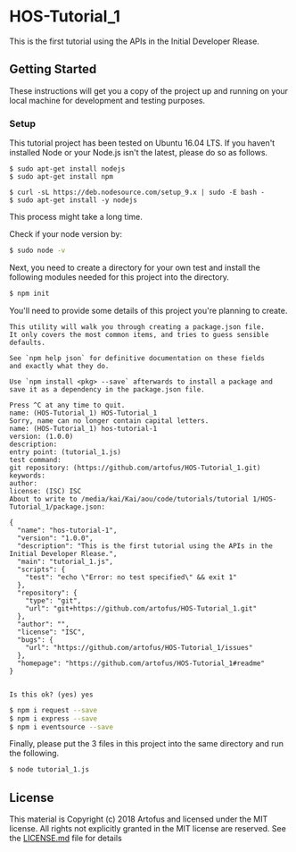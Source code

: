 # HOS-Tutorial_1
This is the first tutorial using the APIs in the Initial Developer Rlease.

## Getting Started

These instructions will get you a copy of the project up and running on your local machine for development and testing purposes.

### Setup

This tutorial project has been tested on Ubuntu 16.04 LTS.
If you haven't installed Node or your Node.js isn't the latest, please do so as follows.

```console
$ sudo apt-get install nodejs
$ sudo apt-get install npm

$ curl -sL https://deb.nodesource.com/setup_9.x | sudo -E bash -
$ sudo apt-get install -y nodejs
```

This process might take a long time.

Check if your node version by:
```bash
$ sudo node -v
```
Next, you need to create a directory for your own test and install the following modules needed for this project into the directory.

```bash
$ npm init
```
You'll need to provide some details of this project you're planning to create.
```
This utility will walk you through creating a package.json file.
It only covers the most common items, and tries to guess sensible defaults.

See `npm help json` for definitive documentation on these fields
and exactly what they do.

Use `npm install <pkg> --save` afterwards to install a package and
save it as a dependency in the package.json file.

Press ^C at any time to quit.
name: (HOS-Tutorial_1) HOS-Tutorial_1
Sorry, name can no longer contain capital letters.
name: (HOS-Tutorial_1) hos-tutorial-1
version: (1.0.0) 
description: 
entry point: (tutorial_1.js) 
test command: 
git repository: (https://github.com/artofus/HOS-Tutorial_1.git) 
keywords: 
author: 
license: (ISC) ISC
About to write to /media/kai/Kai/aou/code/tutorials/tutorial 1/HOS-Tutorial_1/package.json:

{
  "name": "hos-tutorial-1",
  "version": "1.0.0",
  "description": "This is the first tutorial using the APIs in the Initial Developer Rlease.",
  "main": "tutorial_1.js",
  "scripts": {
    "test": "echo \"Error: no test specified\" && exit 1"
  },
  "repository": {
    "type": "git",
    "url": "git+https://github.com/artofus/HOS-Tutorial_1.git"
  },
  "author": "",
  "license": "ISC",
  "bugs": {
    "url": "https://github.com/artofus/HOS-Tutorial_1/issues"
  },
  "homepage": "https://github.com/artofus/HOS-Tutorial_1#readme"
}


Is this ok? (yes) yes
```

```bash
$ npm i request --save
$ npm i express --save
$ npm i eventsource --save
```
Finally, please put the 3 files in this project into the same directory and run the following.

```bash
$ node tutorial_1.js
```

## License
This material is Copyright (c) 2018 Artofus and licensed under the MIT license. All rights not explicitly granted in the MIT license are reserved. See the [LICENSE.md](LICENSE.md) file for details



